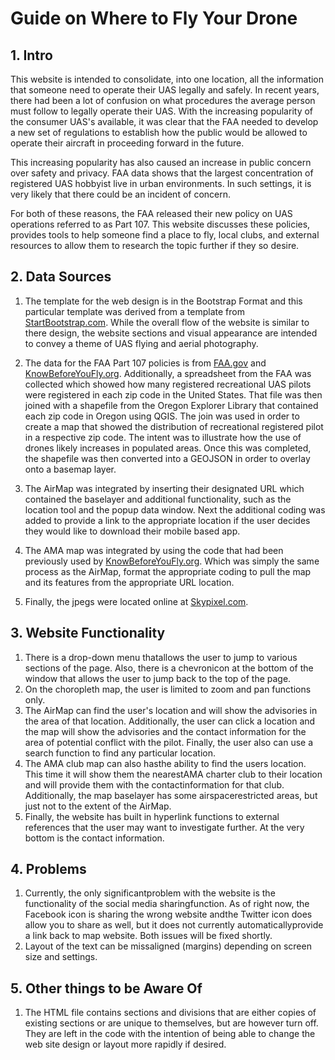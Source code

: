 # Guide on Where to Fly Your Drone

## 1\. Intro

This website is intended to consolidate, into one location, all the information that someone need to operate their UAS legally and safely. In recent years, there had been a lot of confusion on what procedures the average person must follow to legally operate their UAS. With the increasing popularity of the consumer UAS's available, it was clear that the FAA needed to develop a new set of regulations to establish how the public would be allowed to operate their aircraft in proceeding forward in the future. 

This increasing popularity has also caused an increase in public concern over safety and privacy. FAA data shows that the largest concentration of registered UAS hobbyist live in urban environments. In such settings, it is very likely that there could be an incident of concern.

For both of these reasons, the FAA released their new policy on UAS operations referred to as Part 107. This website discusses these policies, provides tools to help someone find a place to fly, local clubs, and external resources to allow them to research the topic further if they so desire.  

## 2\. Data Sources

1. The template for the web design is in the Bootstrap Format and this particular template was derived from a template from [StartBootstrap.com](). While the overall flow of the website is similar to there design, the website sections and visual appearance are intended to convey a theme of UAS flying and aerial photography.

2. The data for the FAA Part 107 policies is from [FAA.gov]() and [KnowBeforeYouFly.org](). Additionally, a spreadsheet from the FAA was collected which showed how many registered recreational UAS pilots were registered in each zip code in the United States. That file was then joined with a shapefile from the Oregon Explorer Library that contained each zip code in Oregon using QGIS. The join was used in order to create a map that showed the distribution of recreational registered pilot in a respective zip code. The intent was to illustrate how the use of drones likely increases in populated areas. Once this was completed, the shapefile was then converted into a GEOJSON in order to overlay onto a basemap layer.

3. The AirMap was integrated by inserting their designated URL which contained the baselayer and additional functionality, such as the location tool and the popup data window. Next the additional coding was added to provide a link to the appropriate location if the user decides they would like to download their mobile based app.

4. The AMA map was integrated by using the code that had been previously used by [KnowBeforeYouFly.org](). Which was simply the same process as the AirMap, format the appropriate coding to pull the map and its features from the appropriate URL location.

5. Finally, the jpegs were located online at [Skypixel.com]().


## 3\. Website Functionality 

1. There is a drop-down menu thatallows the user to jump to various sections of   the page. Also, there is a chevronicon at the bottom of the window that allows the user to jump back to the top of the page.
2. On the choropleth map, the user is limited to zoom and pan functions only. 
3. The AirMap can find the user's location and will show the advisories in the area of that location. Additionally, the user can click a location and the map will show the advisories and the contact information for the area of potential conflict with the pilot. Finally, the user also can use a search function to find any particular location. 
4. The AMA club map can also hasthe ability to find the users location. This time it will show them the nearestAMA charter club to their location and will provide them with the contactinformation for that club. Additionally, the map baselayer has some airspacerestricted areas, but just not to the extent of the AirMap.
5. Finally, the website has built in hyperlink functions to external references that the user may want to investigate further. At the very bottom is the contact information.

## 4\. Problems

1. Currently, the only significantproblem with the website is the functionality of the social media sharingfunction. As of right now, the Facebook icon is sharing the wrong website andthe Twitter icon does allow you to share as well, but it does not currently automaticallyprovide a link back to map website. Both issues will be fixed shortly.
2. Layout of the text can be missaligned (margins) depending on screen size and settings. 

## 5. Other things to be Aware Of

1. The HTML file contains sections and divisions that are either copies of existing sections or are unique to themselves, but are however turn off. They are left in the code with the intention of being able to change the web site design or layout more rapidly if desired.
